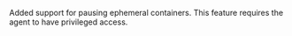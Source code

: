 Added support for pausing ephemeral containers. This feature requires the agent to have privileged access.